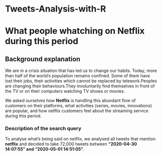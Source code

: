 # Tweets-Analysis-with-R
# What people whatching on Netflix during this period

## Background explanation
We are in a crisis situation that has led us to change our habits. Today, more than half of the world’s population remains confined. Some of them have lost their jobs, their activities which cannot be replaced by telework.Peoples are changing their behaviours.They involuntarily find themselves in front of the TV or on their computers watching TV shows or movies.

We asked ourselves how **Netflix** is handling this abundant flow of customers on their platforms, what activities (series, movies, innovations) are popular, and how netflix customers feel about the streaming service during this period.

### Description of the search query
To analyse what’s being said on netflix, we analysed all tweets that mention **netflix** and decided to take 72,000 tweets between **“2020-04-30 14:07:55” and “2020-05-01 14:51:05”.**
